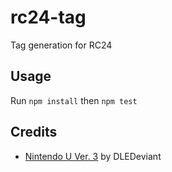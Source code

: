 # rc24-tag

Tag generation for RC24

## Usage

Run `npm install` then `npm test`

## Credits

* [Nintendo U Ver. 3](https://www.deviantart.com/dledeviant/art/Nintendo-U-Version-3-595000916) by DLEDeviant